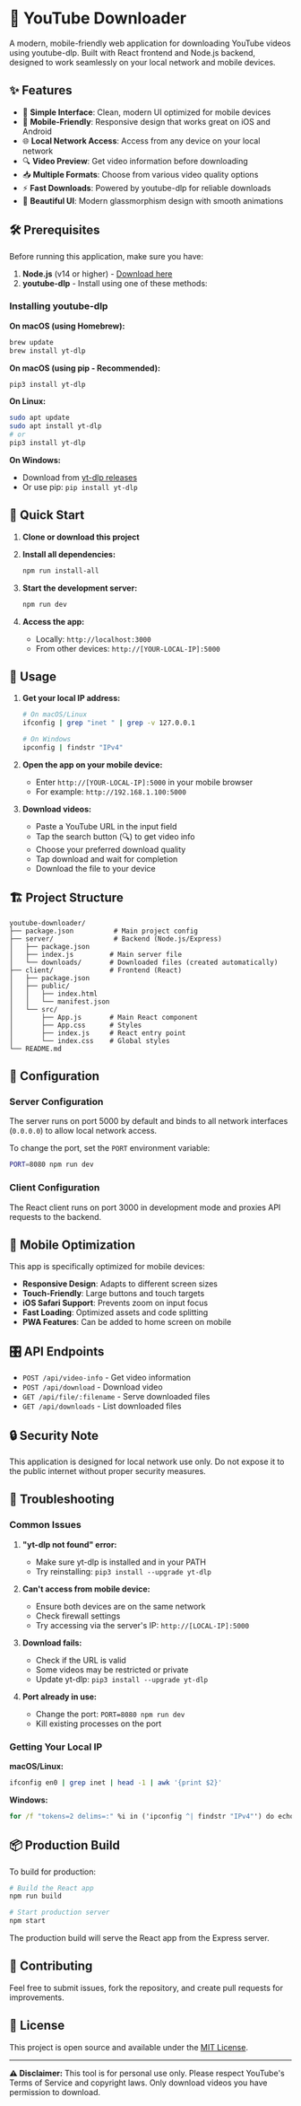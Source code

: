 # 📱 YouTube Downloader

A modern, mobile-friendly web application for downloading YouTube videos using youtube-dlp. Built with React frontend and Node.js backend, designed to work seamlessly on your local network and mobile devices.

## ✨ Features

- 🎯 **Simple Interface**: Clean, modern UI optimized for mobile devices
- 📱 **Mobile-Friendly**: Responsive design that works great on iOS and Android
- 🌐 **Local Network Access**: Access from any device on your local network
- 🔍 **Video Preview**: Get video information before downloading
- 📥 **Multiple Formats**: Choose from various video quality options
- ⚡ **Fast Downloads**: Powered by youtube-dlp for reliable downloads
- 🎨 **Beautiful UI**: Modern glassmorphism design with smooth animations

## 🛠️ Prerequisites

Before running this application, make sure you have:

1. **Node.js** (v14 or higher) - [Download here](https://nodejs.org/)
2. **youtube-dlp** - Install using one of these methods:

### Installing youtube-dlp

**On macOS (using Homebrew):**

```bash
brew update
brew install yt-dlp
```

**On macOS (using pip - Recommended):**

```bash
pip3 install yt-dlp
```

**On Linux:**

```bash
sudo apt update
sudo apt install yt-dlp
# or
pip3 install yt-dlp
```

**On Windows:**

- Download from [yt-dlp releases](https://github.com/yt-dlp/yt-dlp/releases)
- Or use pip: `pip install yt-dlp`

## 🚀 Quick Start

1. **Clone or download this project**

2. **Install all dependencies:**

   ```bash
   npm run install-all
   ```

3. **Start the development server:**

   ```bash
   npm run dev
   ```

4. **Access the app:**
   - Locally: `http://localhost:3000`
   - From other devices: `http://[YOUR-LOCAL-IP]:5000`

## 📖 Usage

1. **Get your local IP address:**

   ```bash
   # On macOS/Linux
   ifconfig | grep "inet " | grep -v 127.0.0.1

   # On Windows
   ipconfig | findstr "IPv4"
   ```

2. **Open the app on your mobile device:**

   - Enter `http://[YOUR-LOCAL-IP]:5000` in your mobile browser
   - For example: `http://192.168.1.100:5000`

3. **Download videos:**
   - Paste a YouTube URL in the input field
   - Tap the search button (🔍) to get video info
   - Choose your preferred download quality
   - Tap download and wait for completion
   - Download the file to your device

## 🏗️ Project Structure

```
youtube-downloader/
├── package.json          # Main project config
├── server/               # Backend (Node.js/Express)
│   ├── package.json
│   ├── index.js         # Main server file
│   └── downloads/       # Downloaded files (created automatically)
├── client/              # Frontend (React)
│   ├── package.json
│   ├── public/
│   │   ├── index.html
│   │   └── manifest.json
│   └── src/
│       ├── App.js       # Main React component
│       ├── App.css      # Styles
│       ├── index.js     # React entry point
│       └── index.css    # Global styles
└── README.md
```

## 🔧 Configuration

### Server Configuration

The server runs on port 5000 by default and binds to all network interfaces (`0.0.0.0`) to allow local network access.

To change the port, set the `PORT` environment variable:

```bash
PORT=8080 npm run dev
```

### Client Configuration

The React client runs on port 3000 in development mode and proxies API requests to the backend.

## 📱 Mobile Optimization

This app is specifically optimized for mobile devices:

- **Responsive Design**: Adapts to different screen sizes
- **Touch-Friendly**: Large buttons and touch targets
- **iOS Safari Support**: Prevents zoom on input focus
- **Fast Loading**: Optimized assets and code splitting
- **PWA Features**: Can be added to home screen on mobile

## 🎛️ API Endpoints

- `POST /api/video-info` - Get video information
- `POST /api/download` - Download video
- `GET /api/file/:filename` - Serve downloaded files
- `GET /api/downloads` - List downloaded files

## 🔒 Security Note

This application is designed for local network use only. Do not expose it to the public internet without proper security measures.

## 🐛 Troubleshooting

### Common Issues

1. **"yt-dlp not found" error:**

   - Make sure yt-dlp is installed and in your PATH
   - Try reinstalling: `pip3 install --upgrade yt-dlp`

2. **Can't access from mobile device:**

   - Ensure both devices are on the same network
   - Check firewall settings
   - Try accessing via the server's IP: `http://[LOCAL-IP]:5000`

3. **Download fails:**

   - Check if the URL is valid
   - Some videos may be restricted or private
   - Update yt-dlp: `pip3 install --upgrade yt-dlp`

4. **Port already in use:**
   - Change the port: `PORT=8080 npm run dev`
   - Kill existing processes on the port

### Getting Your Local IP

**macOS/Linux:**

```bash
ifconfig en0 | grep inet | head -1 | awk '{print $2}'
```

**Windows:**

```cmd
for /f "tokens=2 delims=:" %i in ('ipconfig ^| findstr "IPv4"') do echo %i
```

## 📦 Production Build

To build for production:

```bash
# Build the React app
npm run build

# Start production server
npm start
```

The production build will serve the React app from the Express server.

## 🤝 Contributing

Feel free to submit issues, fork the repository, and create pull requests for improvements.

## 📄 License

This project is open source and available under the [MIT License](LICENSE).

---

**⚠️ Disclaimer:** This tool is for personal use only. Please respect YouTube's Terms of Service and copyright laws. Only download videos you have permission to download.
